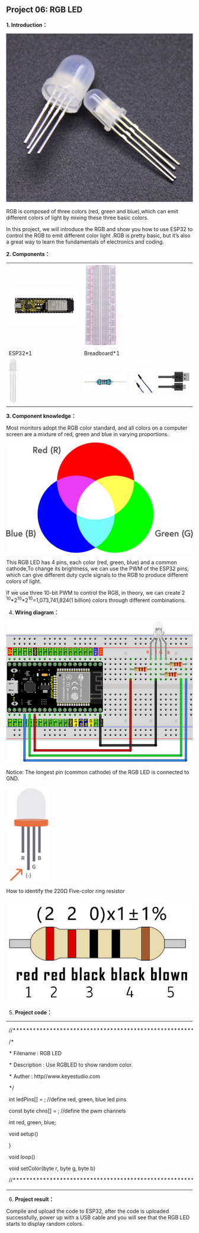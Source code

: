 ## Project 06: RGB LED

**1. Introduction：**

![](/media/94bdff69e438989d8e0934e57f2e5c00.png)

RGB is composed of three colors (red, green and blue),which can emit
different colors of light by mixing these three basic colors.

In this project, we will introduce the RGB and show you how to use ESP32
to control the RGB to emit different color light .RGB is pretty basic,
but it’s also a great way to learn the fundamentals of electronics and
coding.

**2. Components：**

<table>
<tbody>
<tr class="odd">
<td><img src="https://raw.githubusercontent.com/keyestudio/KS5012-Keyestudio-ESP32-Learning-Kit-Basic-Edition-Raspberry-Pi/master/media/56053f7126905c6def63919c661d5c0a.jpeg" style="width:2.17847in;height:1.0625in" /></td>
<td><img src="https://raw.githubusercontent.com/keyestudio/KS5012-Keyestudio-ESP32-Learning-Kit-Basic-Edition-Raspberry-Pi/master/media/e380dd26e4825be9a768973802a55fe6.png" style="width:0.95208in;height:2.33472in" /></td>
<td></td>
<td></td>
</tr>
<tr class="even">
<td>ESP32*1</td>
<td>Breadboard*1</td>
<td></td>
<td></td>
</tr>
<tr class="odd">
<td><img src="https://raw.githubusercontent.com/keyestudio/KS5012-Keyestudio-ESP32-Learning-Kit-Basic-Edition-Raspberry-Pi/master/media/f1a86fc81ab4b043263ce7e01e14d470.png" style="width:0.23056in;height:1.27847in" /></td>
<td><img src="https://raw.githubusercontent.com/keyestudio/KS5012-Keyestudio-ESP32-Learning-Kit-Basic-Edition-Raspberry-Pi/master/media/098a2730d0b0a2a4b2079e0fc87fd38b.png" style="width:1.22639in;height:0.49236in" /></td>
<td><img src="https://raw.githubusercontent.com/keyestudio/KS5012-Keyestudio-ESP32-Learning-Kit-Basic-Edition-Raspberry-Pi/master/media/c801a7baee258ff7f5f28ac6e9a7097b.png" style="width:0.66736in;height:0.64097in" /></td>
<td><img src="https://raw.githubusercontent.com/keyestudio/KS5012-Keyestudio-ESP32-Learning-Kit-Basic-Edition-Raspberry-Pi/master/media/7dcbd02995be3c142b2f97df7f7c03ce.png" style="width:1.05903in;height:0.56667in" /></td>
</tr>
</tbody>
</table>

**3. Component knowledge：**

Most monitors adopt the RGB color standard, and all colors on a computer
screen are a mixture of red, green and blue in varying proportions.

![](/media/8bf1339719a922f2fbc1e01a4347b4ab.png)

This RGB LED has 4 pins, each color (red, green, blue) and a common
cathode,To change its brightness, we can use the PWM of the ESP32 pins,
which can give different duty cycle signals to the RGB to produce
different colors of light.

If we use three 10-bit PWM to control the RGB, in theory, we can create
2 <sup>10</sup>\*2<sup>10</sup>\*2<sup>10</sup>=1,073,741,824(1 billion)
colors through different combinations.

4.  **Wiring diagram：**

![](/media/f3deb3502985ac8d66e99e4f27b3de1e.png)

Notice: The longest pin (common cathode) of the RGB LED is connected to
GND.

![](/media/1584356c63bf99934ae0810ee02dced3.png)

How to identify the 220Ω Five-color ring resistor

![](/media/55c0199544e9819328f6d5778f10d7d0.png)

5.  **Project code：**

<table>
<tbody>
<tr class="odd">
<td><p>//**********************************************************************</p>
<p>/*</p>
<p>* Filename : RGB LED</p>
<p>* Description : Use RGBLED to show random color.</p>
<p>* Auther : http//www.keyestudio.com</p>
<p>*/</p>
<p>int ledPins[] = ; //define red, green, blue led pins</p>
<p>const byte chns[] = ; //define the pwm channels</p>
<p>int red, green, blue;</p>
<p>void setup() </p>
<p>}</p>
<p>void loop() </p>
<p>void setColor(byte r, byte g, byte b) </p>
<p>//*************************************************************************************</p></td>
</tr>
</tbody>
</table>

6.  **Project result：**

Compile and upload the code to ESP32, after the code is uploaded
successfully, power up with a USB cable and you will see that the RGB
LED starts to display random colors.
